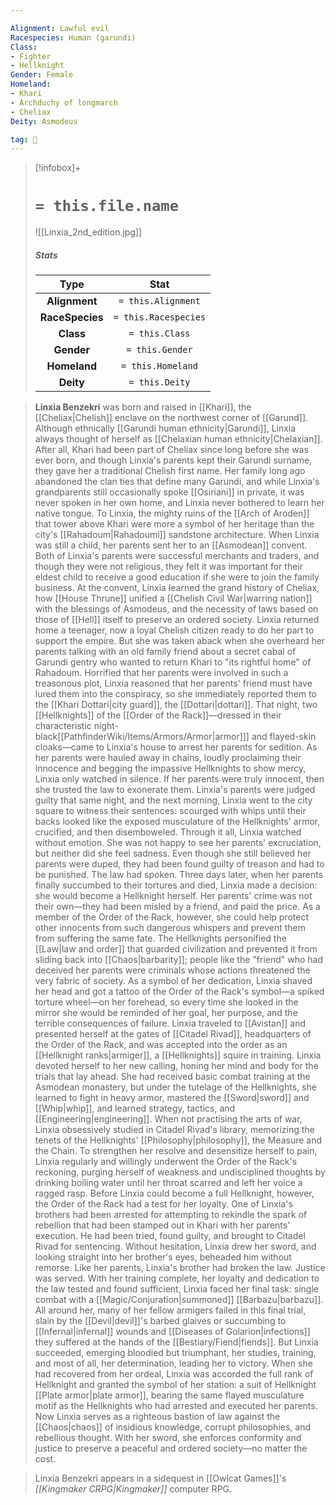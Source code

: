 ```yaml
---

Alignment: Lawful evil
Racespecies: Human (garundi)
Class:
- Fighter
- Hellknight
Gender: Female
Homeland:
- Khari
- Archduchy of longmarch
- Cheliax
Deity: Asmodeus

tag: 👤️
---
```


> [!infobox]+
> #  `= this.file.name`
> ![[Linxia_2nd_edition.jpg]]
> ##### Stats
> Type | Stat |
> :---: |:---:|
> **Alignment** | `= this.Alignment` |
> **RaceSpecies** | `= this.Racespecies` |
> **Class** | `= this.Class` |
> **Gender** | `= this.Gender` |
> **Homeland** | `= this.Homeland` |
> **Deity** | `= this.Deity` |



> **Linxia Benzekri** was born and raised in [[Khari]], the [[Cheliax|Chelish]] enclave on the northwest corner of [[Garund]]. Although ethnically [[Garundi human ethnicity|Garundi]], Linxia always thought of herself as [[Chelaxian human ethnicity|Chelaxian]]. After all, Khari had been part of Cheliax since long before she was ever born, and though Linxia's parents kept their Garundi surname, they gave her a traditional Chelish first name. Her family long ago abandoned the clan ties that define many Garundi, and while Linxia's grandparents still occasionally spoke [[Osiriani]] in private, it was never spoken in her own home, and Linxia never bothered to learn her native tongue. To Linxia, the mighty ruins of the [[Arch of Aroden]] that tower above Khari were more a symbol of her heritage than the city's [[Rahadoum|Rahadoumi]] sandstone architecture.
> When Linxia was still a child, her parents sent her to an [[Asmodean]] convent. Both of Linxia's parents were successful merchants and traders, and though they were not religious, they felt it was important for their eldest child to receive a good education if she were to join the family business. At the convent, Linxia learned the grand history of Cheliax, how [[House Thrune]] unified a [[Chelish Civil War|warring nation]] with the blessings of Asmodeus, and the necessity of laws based on those of [[Hell]] itself to preserve an ordered society.
> Linxia returned home a teenager, now a loyal Chelish citizen ready to do her part to support the empire. But she was taken aback when she overheard her parents talking with an old family friend about a secret cabal of Garundi gentry who wanted to return Khari to "its rightful home" of Rahadoum. Horrified that her parents were involved in such a treasonous plot, Linxia reasoned that her parents' friend must have lured them into the conspiracy, so she immediately reported them to the [[Khari Dottari|city guard]], the [[Dottari|dottari]].
> That night, two [[Hellknights]] of the [[Order of the Rack]]—dressed in their characteristic night-black[[PathfinderWiki/Items/Armors/Armor|armor]]] and flayed-skin cloaks—came to Linxia's house to arrest her parents for sedition. As her parents were hauled away in chains, loudly proclaiming their innocence and begging the impassive Hellknights to show mercy, Linxia only watched in silence. If her parents were truly innocent, then she trusted the law to exonerate them.
> Linxia's parents were judged guilty that same night, and the next morning, Linxia went to the city square to witness their sentences: scourged with whips until their backs looked like the exposed musculature of the Hellknights' armor, crucified, and then disemboweled. Through it all, Linxia watched without emotion. She was not happy to see her parents' excruciation, but neither did she feel sadness. Even though she still believed her parents were duped, they had been found guilty of treason and had to be punished. The law had spoken.
> Three days later, when her parents finally succumbed to their tortures and died, Linxia made a decision: she would become a Hellknight herself. Her parents' crime was not their own—they had been misled by a friend, and paid the price. As a member of the Order of the Rack, however, she could help protect other innocents from such dangerous whispers and prevent them from suffering the same fate. The Hellknights personified the [[Law|law and order]] that guarded civilization and prevented it from sliding back into [[Chaos|barbarity]]; people like the "friend" who had deceived her parents were criminals whose actions threatened the very fabric of society.
> As a symbol of her dedication, Linxia shaved her head and got a tattoo of the Order of the Rack's symbol—a spiked torture wheel—on her forehead, so every time she looked in the mirror she would be reminded of her goal, her purpose, and the terrible consequences of failure. Linxia traveled to [[Avistan]] and presented herself at the gates of [[Citadel Rivad]], headquarters of the Order of the Rack, and was accepted into the order as an [[Hellknight ranks|armiger]], a [[Hellknights]] squire in training.
> Linxia devoted herself to her new calling, honing her mind and body for the trials that lay ahead. She had received basic combat training at the Asmodean monastery, but under the tutelage of the Hellknights, she learned to fight in heavy armor, mastered the [[Sword|sword]] and [[Whip|whip]], and learned strategy, tactics, and [[Engineering|engineering]]. When not practising the arts of war, Linxia obsessively studied in Citadel Rivad's library, memorizing the tenets of the Hellknights' [[Philosophy|philosophy]], the Measure and the Chain. To strengthen her resolve and desensitize herself to pain, Linxia regularly and willingly underwent the Order of the Rack's reckoning, purging herself of weakness and undisciplined thoughts by drinking boiling water until her throat scarred and left her voice a ragged rasp.
> Before Linxia could become a full Hellknight, however, the Order of the Rack had a test for her loyalty. One of Linxia's brothers had been arrested for attempting to rekindle the spark of rebellion that had been stamped out in Khari with her parents' execution. He had been tried, found guilty, and brought to Citadel Rivad for sentencing. Without hesitation, Linxia drew her sword, and looking straight into her brother's eyes, beheaded him without remorse. Like her parents, Linxia's brother had broken the law. Justice was served.
> With her training complete, her loyalty and dedication to the law tested and found sufficient, Linxia faced her final task: single combat with a [[Magic/Conjuration|summoned]] [[Barbazu|barbazu]]. All around her, many of her fellow armigers failed in this final trial, slain by the [[Devil|devil]]'s barbed glaives or succumbing to [[Infernal|infernal]] wounds and [[Diseases of Golarion|infections]] they suffered at the hands of the [[Bestiary/Fiend|fiends]]. But Linxia succeeded, emerging bloodied but triumphant, her studies, training, and most of all, her determination, leading her to victory.
> When she had recovered from her ordeal, Linxia was accorded the full rank of Hellknight and granted the symbol of her station: a suit of Hellknight [[Plate armor|plate armor]], bearing the same flayed musculature motif as the Hellknights who had arrested and executed her parents. Now Linxia serves as a righteous bastion of law against the [[Chaos|chaos]] of insidious knowledge, corrupt philosophies, and rebellious thought. With her sword, she enforces conformity and justice to preserve a peaceful and ordered society—no matter the cost.


> Linxia Benzekri appears in a sidequest in [[Owlcat Games]]'s *[[Kingmaker CRPG|Kingmaker]]* computer RPG.







